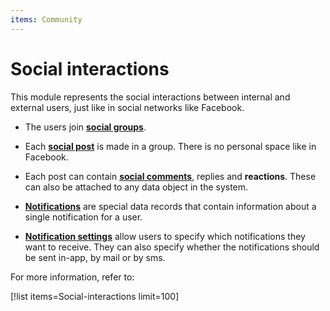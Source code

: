 ```yaml
---
items: Community
---
```


# Social interactions

This module represents the social interactions between internal and external users, just like in social networks like Facebook.

- The users join **[social groups](https://github.com/ErpNetDocs/tech/blob/master/modules/community/social-interactions/social-groups.md)**.
 
- Each **[social post](https://github.com/ErpNetDocs/tech/blob/master/modules/community/social-interactions/social-posts.md)** is made in a group. There is no personal space like in Facebook.

- Each post can contain **[social comments](https://github.com/ErpNetDocs/tech/blob/master/modules/community/social-interactions/social-comments.md)**, replies and **reactions**. These can also be attached to any data object in the system.

- **[Notifications](https://github.com/ErpNetDocs/tech/blob/master/modules/community/social-interactions/notifications/index.md)** are special data records that contain information about a single notification for a user.

- **[Notification settings](https://github.com/ErpNetDocs/tech/blob/master/modules/community/social-interactions/notifications/settings.md)** allow users to specify which notifications they want to receive. They can also specify whether the notifications should be sent in-app, by mail or by sms.


For more information, refer to:

[!list items=Social-interactions limit=100]
